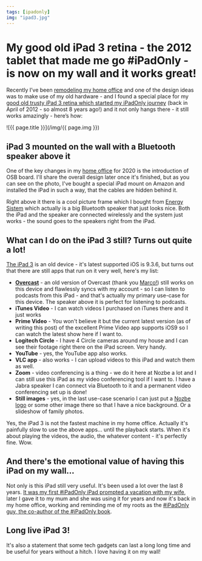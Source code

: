 ```yaml
---
tags: [ipadonly]
img: "ipad3.jpg"
---
```


# My good old iPad 3 retina - the 2012 tablet that made me go #iPadOnly - is now on my wall and it works great!

Recently I’ve been [remodeling my home office](/office20) and one of the design ideas was to make use of my old hardware - and I found a special place for my [good old trusty iPad 3 retina which started my iPadOnly journey](/ipad-as-my-main-computer-prologue/) (back in April of 2012 - so almost 8 years ago!) and it not only hangs there - it still works amazingly - here’s how:

<!--More-->

![{{ page.title }}](/img/{{ page.img }})



## iPad 3 mounted on the wall with a Bluetooth speaker above it

One of the key changes in my [home office](/office) for 2020 is the introduction of OSB board. I'll share the overall design later once it's finished, but as you can see on the photo, I've bought a special iPad mount on Amazon and installed the iPad in such a way, that the cables are hidden behind it.

Right above it there is a cool picture frame which I bought from [Energy Sistem](https://www.energysistem.com/en_all/frame-speaker-forest-44753) which actually is a big Bluetooth speaker that just looks nice. Both the iPad and the speaker are connected wirelessly and the system just works - the sound goes to the speakers right from the iPad.

## What can I do on the iPad 3 still? Turns out quite a lot!

[The iPad 3](https://en.wikipedia.org/wiki/IPad_(3rd_generation)) is an old device - it's latest supported iOS is 9.3.6, but turns out that there are still apps that run on it very well, here's my list:

- [**Overcast**](https://overcast.fm/) - an old version of Overcast (thank you [Marco!](https://marco.org)) still works on this device and flawlessly syncs with my account - so I can listen to podcasts from this iPad - and that's actually my primary use-case for this device. The speaker above it is perfect for listening to podcasts.
- **iTunes Video** - I can watch videos I purchased on iTunes there and it just works
- **Prime Video** - You won't believe it but the current latest version (as of writing this post) of the excellent Prime Video app supports iOS9 so I can watch the latest show here if I want to.
- **Logitech Circle** - I have 4 Circle cameras around my house and I can see their footage right there on the iPad screen. Very handy.
- **YouTube** - yes, the YouTube app also works.
- **VLC app** - also works - I can upload videos to this iPad and watch them as well.
- **Zoom** - video conferencing is a thing - we do it here at Nozbe a lot and I can still use this iPad as my video conferencing tool if I want to. I have a Jabra speaker I can connect via Bluetooth to it and a permanent video conferencing set up is done!
- **Still images** - yes, in the last use-case scenario I can just put a [Nozbe logo](https://michael.gratis/nozbe) or some other image there so that I have a nice background. Or a slideshow of family photos.

Yes, the iPad 3 is not the fastest machine in my home office. Actually it's painfully slow to use the above apps... until the playback starts. When it's about playing the videos, the audio, the whatever content - it's perfectly fine. Wow.

## And there's the emotional value of having this iPad on my wall...

Not only is this iPad still very useful. It's been used a lot over the last 8 years. [It was my first #iPadOnly iPad prompted a vacation with my wife](/part-5-traveling-ipad-as-my-main-computer), later I gave it to my mum and she was using it for years and now it's back in my home office, working and reminding me of my roots as the [#iPadOnly guy, the co-author of the #iPadOnly book](https://iPadOnly.com).

## Long live iPad 3!

It's also a statement that some tech gadgets can last a long long time and be useful for years without a hitch. I love having it on my wall!


[n]: https://michael.gratis/nozbe
[p]: /podcast